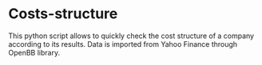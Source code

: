 # Costs-structure
This python script allows to quickly check the cost structure of a company according to its results. Data is imported from Yahoo Finance through OpenBB library.
